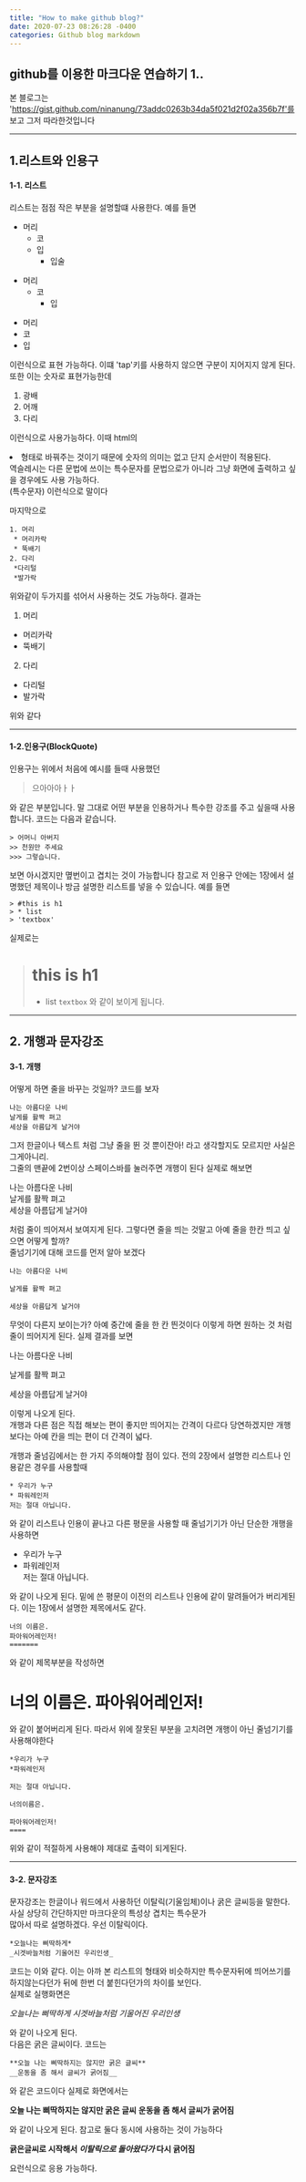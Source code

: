 ```yaml
---
title: "How to make github blog?"
date: 2020-07-23 08:26:28 -0400
categories: Github blog markdown
---
```

github를 이용한 마크다운 연습하기 1..
---


본 블로그는 'https://gist.github.com/ninanung/73addc0263b34da5f021d2f02a356b7f'를 보고 그저 따라한것입니다  


------------------------------------------------


## 1.리스트와 인용구


#### 1-1. 리스트


리스트는 점점 작은 부분을 설명할떄 사용한다. 예를 들면

* 머리
  * 코
  * 입
    * 입술

+ 머리
  + 코
    + 입

- 머리
- 코
- 입

이런식으로 표현 가능하다. 이떄 'tap'키를 사용하지 않으면 구분이 지어지지 않게 된다.
또한 이는 숫자로 표현가능한데

1. 광배
5. 어깨
3. 다리

이런식으로 사용가능하다. 이때 html의 <li> 형태로 바꿔주는 것이기 때문에 숫자의 의미는 없고 단지 순서만이 적용된다.  
역슬레시는 다른 문법에 쓰이는 특수문자를 문법으로가 아니라 그냥 화면에 출력하고 싶을 경우에도 사용 가능하다.  
\(특수문자) 이런식으로 말이다

마지막으로

    1. 머리
     * 머리카락
     * 뚝배기
    2. 다리
     *다리털
     *발가락
  
위와같이 두가지를 섞어서 사용하는 것도 가능하다. 결과는

1. 머리
  * 머리카락
  * 뚝배기
2. 다리
  * 다리털
  * 발가락 
  
  위와 같다
  
--------------------------------


#### 1-2.인용구(BlockQuote)

인용구는 위에서 처음에 예시를 들때 사용했던  
> 으아아아ㅏㅏ

와 같은 부분입니다. 말 그대로 어떤 부분을 인용하거나 특수한 강조를 주고 싶을때 사용합니다.
코드는 다음과 같습니다.  

    > 어머니 아버지
    >> 천원만 주세요
    >>> 그렇습니다.  
  
보면 아시겠지만 몊번이고 겹치는 것이 가능합니다 참고로 저 인용구 안에는 1장에서 설명했던 제목이나 방금 설명한 리스트를 넣을 수 있습니다.  예를 들면 

    > #this is h1
    > * list
    > 'textbox'  
    
실제로는 
> # this is h1
> * list
> `textbox`
와 같이 보이게 됩니다.

-----------------------------

## 2. 개행과 문자강조

#### 3-1. 개행
어떻게 하면 줄을 바꾸는 것일까? 코드를 보자

    나는 아름다운 나비
    날게를 활짝 펴고
    세상을 아름답게 날거야
    
그저 한글이나 텍스트 처럼 그냥 줄을 뛴 것 뿐이잔아! 라고 생각할지도 모르지만 사실은 그게아니리.  
그줄의 맨끝에 2번이상 스페이스바를 눌러주면 개행이 된다 실제로 해보면

나는 아름다운 나비  
날게를 활짝 펴고  
세상을 아름답게 날거야  

처럼 줄이 띄어져서 보여지게 된다. 그렇다면 줄을 띄는 것말고 아예 줄을 한칸 띄고 싶으면 어떻게 할까?  
줄넘기기에 대해 코드를 먼저 알아 보겠다

    나는 아름다운 나비
    
    날게를 활짝 펴고
    
    세상을 아름답게 날거야
    
무엇이 다른지 보이는가? 아예 중간에 줄을 한 칸 띈것이다 이렇게 하면 원하는 것 처럼 줄이 띄어지게 된다. 실제 결과를 보면

나는 아름다운 나비

날게를 활짝 펴고

세상을 아름답게 날거야

이렇게 나오게 된다.  
개행과 다른 점은 직접 해보는 편이 좋지만 띄어지는 간격이 다르다 당연하겠지만 개행보다는 아예 칸을 띄는 편이 더 간격이 넓다.

개행과 줄넘김에서는 한 가지 주의해야할 점이 있다. 전의 2장에서 설명한 리스트나 인용같은 경우를 사용할때

    * 우리가 누구
    * 파워레인저
    저는 절대 아닙니다.
    
와 같이 리스트나 인용이 끝나고 다른 평문을 사용할 때 줄넘기기가 아닌 단순한 개행을 사용하면  

* 우리가 누구  
* 파워레인저  
저는 절대 아닙니다.

와 같이 나오게 된다. 밑에 쓴 평문이 이전의 리스트나 인용에 같이 말려들어가 버리게된다. 이는 1장에서 설명한 제목에서도 같다.  

    너의 이름은.
    파아워어레인저!
    =======
    
와 같이 제목부분을 작성하면

너의 이름은.
파아워어레인저!
===========

와 같이 붙어버리게 된다. 따라서 위에 잘못된 부분을 고치려면 개행이 아닌 줄넘기기를 사용해야한다

    *우리가 누구
    *파워레인저
    
    저는 절대 아닙니다.
    
    너의이름은.
    
    파아워어레인저!
    ====
    
위와 같이 적절하게 사용해야 제대로 출력이 되게된다.

----------------------------------------------------

#### 3-2. 문자강조 

문자강조는 한글이나 워드에서 사용하던 이탈릭(기울임체)이나 굵은 글씨등을 말한다. 사실 상당히 간단하지만 마크다운의 특성상 겹치는 특수문가  
많아서 따로 설명하겠다. 우선 이탈릭이다.

    *오늘나는 삐딱하게*
    _시겟바늘처럼 기울어진 우리인생_
    
코드는 이와 같다. 이는 아까 본 리스트의 형태와 비슷하지만 특수문자뒤에 띄어쓰기를 하지않는다던가 뒤에 한번 더 붙힌다던가의 차이를 보인다.  
실제로 실행화면은

*오늘나는 삐딱하게*
_시겟바늘처럼 기울어진 우리인생_

와 같이 나오게 된다.  
다음은 굵은 글씨이다. 코드는

    **오늘 나는 삐딱하지는 않지만 굵은 글씨**
    __운동을 좀 해서 글씨가 굵어짐__
    
와 같은 코드이다 실제로 화면에서는

**오늘 나는 삐딱하지는 않지만 굵은 글씨**
__운동을 좀 해서 글씨가 굵어짐__

와 같이 나오게 된다. 참고로 둘다 동시에 사용하는 것이 가능하다

__귥은글씨로 시작해서 *이탈릭으로 돌아왔다가* 다시 귥어짐__

요런식으로 응용 가능하다.















